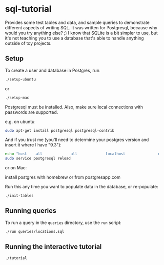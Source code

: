 # sql-tutorial

Provides some test tables and data, and sample queries to demonstrate different aspects of writing SQL. 
It was written for Postgresql, because why would you try anything else? ;)  I know that SQLite is a bit simpler
to use, but it's not teaching you to use a database that's able to handle anything outside of toy projects.

## Setup
To create a user and database in Postgres, run:
```bash
./setup-ubuntu
```
or
```bash
./setup-mac
```

Postgresql must be installed.  Also, make sure local connections with passwords are supported.

e.g. on ubuntu:
```bash
sudo apt-get install postgresql postgresql-contrib
```

And if you trust me (you'll need to determine your postgres version and insert it where I have "9.3"):
```bash
echo "host    all             all             localhost               md5" | sudo tee -a /etc/postgresql/9.3/main/pg_hba.conf
sudo service postgresql reload
```

or on Mac:

install postgres with homebrew or from postgresapp.com

Run this any time you want to populate data in the database, or re-populate:
```bash
./init-tables
```

## Running queries
To run a query in the `queries` directory, use the `run` script:
```bash
./run queries/locations.sql
```

## Running the interactive tutorial
```bash
./tutorial
```

